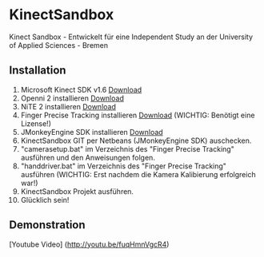KinectSandbox
=============

Kinect Sandbox - Entwickelt für eine Independent Study an der University of Applied Sciences - Bremen


Installation
------------
1. Microsoft Kinect SDK v1.6 [Download](http://go.microsoft.com/fwlink/?LinkID=262831 "Kinect SDK v1.6")
2. Openni 2 installieren [Download](http://www.openni.org/openni-sdk/ "Download Openni SDK")
2. NiTE 2 installieren [Download](http://www.openni.org/files/nite/ "Download NiTE SDK")
3. Finger Precise Tracking installieren [Download](http://www.openni.org/files/finger-precise-tracking/ "Finger Precise Tracking") (WICHTIG: Benötigt eine Lizense!)
4. JMonkeyEngine SDK installieren [Download](http://hub.jmonkeyengine.org/downloads/ "JMonkeyEngine SDK")
5. KinectSandbox GIT per Netbeans (JMonkeyEngine SDK) auschecken.
6. "camerasetup.bat" im Verzeichnis des "Finger Precise Tracking" ausführen und den Anweisungen folgen.
7. "handdriver.bat" im Verzeichnis des "Finger Precise Tracking" ausführen (WICHTIG: Erst nachdem die Kamera Kalibierung erfolgreich war!)
8. KinectSandbox Projekt ausführen.
9. Glücklich sein!

Demonstration
-------------

[Youtube Video] (http://youtu.be/fuqHmnVgcR4)
